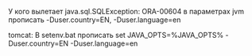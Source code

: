 ﻿У кого вылетает java.sql.SQLException: ORA-00604 
в параметрах jvm прописать
-Duser.country=EN, -Duser.language=en

tomcat:
В setenv.bat прописать set JAVA_OPTS=%JAVA_OPTS% -Duser.country=EN -Duser.language=en
